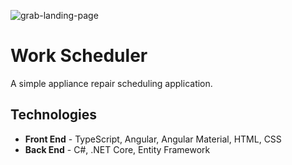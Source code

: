 ![grab-landing-page](/img/scheduler.gif)

# Work Scheduler

A simple appliance repair scheduling application.

## Technologies

* **Front End** - TypeScript, Angular, Angular Material, HTML, CSS
* **Back End** - C#, .NET Core, Entity Framework
